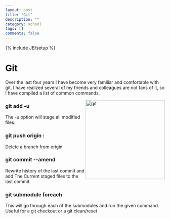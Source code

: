 ```yaml
---
layout: post
title: "Git"
description: ""
category: school
tags: []
comments: false
---
```

{% include JB/setup %}


# Git

Over the last four years I have become very familiar and comfortable with git. I have realized several of my friends and colleagues are not fans of it, so I have compiled a list of common commands.

<img src="{{site.url}}/images/git.png" alt="git" style="width: 250px;" align="right"/>

### git add -u

The -u option will stage all modified files. 

### git push origin :<branch>

Delete a branch from origin

### git commit --amend 

Rewrite history of the last commit and add The Current staged files to the last commit. 

### git submodule foreach <git command>

This will go through each of the submodules and run the given command.  Useful for a git checkout or a git clean/reset